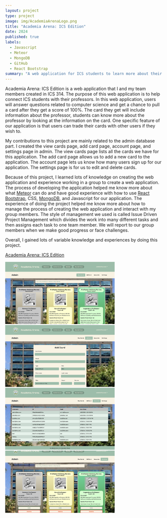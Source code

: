 ```yaml
---
layout: project
type: project
image: img/AcademiaArenaLogo.png
title: "Academia Arena: ICS Edition"
date: 2024
published: true
labels:
  - Javascript
  - Meteor
  - MongoDB
  - GitHub
  - React Bootstrap
summary: "A web application for ICS students to learn more about their professors that my team developed in ICS 314."
---
```


Academia Arena: ICS Edition is a web application that I and my team members created in ICS 314. The purpose of this web application is to help connect ICS students with their professors. In this web application, users will answer questions related to computer science and get a chance to pull a card after they get a score of 100%. The card they get will include information about the professor, students can know more about the professor by looking at the information on the card. One specific feature of our application is that users can trade their cards with other users if they wish to.

My contributions to this project are mainly related to the admin database part. I created the view cards page, add card page, account page, and settings page in admin. The view cards page lists all the cards we have for this application. The add card page allows us to add a new card to the application. The account page lets us know how many users sign up for our application. The settings page is for us to edit and delete cards.

Because of this project, I learned lots of knowledge on creating the web application and experience working in a group to create a web application. The process of developing the application helped me know more about what [Meteor](http://meteor.com) can do and have good experience with how to use [React Bootstrap](https://react-bootstrap.netlify.app/), CSS, [MongoDB](http://mongodb.com), and Javascript for our application. The experience of doing the project helped me know more about how to manage the process of creating the web application and interact with my group members. The style of management we used is called Issue Driven Project Management which divides the work into many different tasks and then assigns each task to one team member. We will report to our group members when we make good progress or face challenges. 

Overall, I gained lots of variable knowledge and experiences by doing this project.

<a href="https://academia-arena.github.io/">Academia Arena: ICS Edition</a>

<img class="img-fluid" width="350px" src="../img/AdminCollection.png">
<img class="img-fluid" width="350px" src="../img/AddCard.png">
<img class="img-fluid" width="350px" src="../img/Accounts.png">
<img class="img-fluid" width="350px" src="../img/Settings.png">



